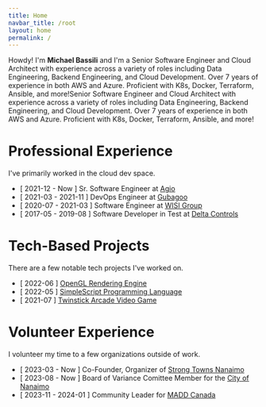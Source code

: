 ```yaml
---
title: Home
navbar_title: /root
layout: home
permalink: /
---
```


Howdy! I'm **Michael Bassili** and I'm a Senior Software Engineer and Cloud Architect with experience across a variety of roles including Data Engineering, Backend Engineering, and Cloud Development. Over 7 years of experience in both AWS and Azure. Proficient with K8s, Docker, Terraform, Ansible, and more!Senior Software Engineer and Cloud Architect with experience across a variety of roles including Data Engineering, Backend Engineering, and Cloud Development. Over 7 years of experience in both AWS and Azure. Proficient with K8s, Docker, Terraform, Ansible, and more!

# Professional Experience

I've primarily worked in the cloud dev space.

- [ 2021-12 - Now ] Sr. Software Engineer at [Agio](https://agio.com/)
- [ 2021-03 - 2021-11 ] DevOps Engineer at [Gubagoo](https://www.gubagoo.com/)
- [ 2020-07 - 2021-03 ] Software Engineer at [WISI Group](https://wisigroup.com/us/)
- [ 2017-05 - 2019-08 ] Software Developer in Test at [Delta Controls](https://deltacontrols.com/)

# Tech-Based Projects

There are a few notable tech projects I've worked on.

- [ 2022-06 ] [OpenGL Rendering Engine](https://opengl.bassi.li)
- [ 2022-05 ] [SimpleScript Programming Language](https://simplescript.bassi.li/)
- [ 2021-07 ] [Twinstick Arcade Video Game](https://aquinasgames.ca/TwinstickArcade/)

# Volunteer Experience

I volunteer my time to a few organizations outside of work.

- [ 2023-03 - Now ] Co-Founder, Organizer of [Strong Towns Nanaimo](https://www.beautifulnanaimo.ca/)
- [ 2023-08 - Now ] Board of Variance Comittee Member for the [City of Nanaimo](https://www.nanaimo.ca/)
- [ 2023-11 - 2024-01 ] Community Leader for [MADD Canada](https://www.madd.ca/)
